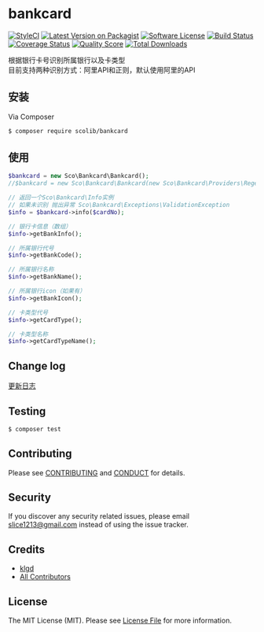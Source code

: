 # bankcard

[![StyleCI][ico-styleci]][link-styleci]
[![Latest Version on Packagist][ico-version]][link-packagist]
[![Software License][ico-license]](LICENSE.md)
[![Build Status][ico-travis]][link-travis]
[![Coverage Status][ico-scrutinizer]][link-scrutinizer]
[![Quality Score][ico-code-quality]][link-code-quality]
[![Total Downloads][ico-downloads]][link-downloads]

根据银行卡号识别所属银行以及卡类型   
目前支持两种识别方式：阿里API和正则，默认使用阿里的API


## 安装

Via Composer

``` bash
$ composer require scolib/bankcard
```

## 使用

``` php
$bankcard = new Sco\Bankcard\Bankcard();
//$bankcard = new Sco\Bankcard\Bankcard(new Sco\Bankcard\Providers\RegexProvider());

// 返回一个Sco\Bankcard\Info实例
// 如果未识别 抛出异常 Sco\Bankcard\Exceptions\ValidationException
$info = $bankcard->info($cardNo);

// 银行卡信息（数组）
$info->getBankInfo();

// 所属银行代号
$info->getBankCode();

// 所属银行名称
$info->getBankName();

// 所属银行icon（如果有）
$info->getBankIcon();

// 卡类型代号
$info->getCardType();

// 卡类型名称
$info->getCardTypeName();
```

## Change log

[更新日志](CHANGELOG.md)

## Testing

``` bash
$ composer test
```

## Contributing

Please see [CONTRIBUTING](CONTRIBUTING.md) and [CONDUCT](CONDUCT.md) for details.

## Security

If you discover any security related issues, please email slice1213@gmail.com instead of using the issue tracker.

## Credits

- [klgd][link-author]
- [All Contributors][link-contributors]

## License

The MIT License (MIT). Please see [License File](LICENSE.md) for more information.

[ico-styleci]: https://styleci.io/repos/84916036/shield?branch=master
[ico-version]: https://img.shields.io/packagist/v/ScoLib/bankcard.svg?style=flat-square
[ico-license]: https://img.shields.io/badge/license-MIT-brightgreen.svg?style=flat-square
[ico-travis]: https://img.shields.io/travis/ScoLib/bankcard/master.svg?style=flat-square
[ico-scrutinizer]: https://img.shields.io/scrutinizer/coverage/g/ScoLib/bankcard.svg?style=flat-square
[ico-code-quality]: https://img.shields.io/scrutinizer/g/ScoLib/bankcard.svg?style=flat-square
[ico-downloads]: https://img.shields.io/packagist/dt/ScoLib/bankcard.svg?style=flat-square

[link-styleci]: https://styleci.io/repos/84916036
[link-packagist]: https://packagist.org/packages/ScoLib/bankcard
[link-travis]: https://travis-ci.org/ScoLib/bankcard
[link-scrutinizer]: https://scrutinizer-ci.com/g/ScoLib/bankcard/code-structure
[link-code-quality]: https://scrutinizer-ci.com/g/ScoLib/bankcard
[link-downloads]: https://packagist.org/packages/ScoLib/bankcard
[link-author]: https://github.com/klgd
[link-contributors]: ../../contributors
